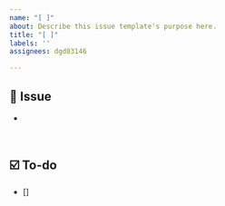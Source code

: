 ```yaml
---
name: "[ ]"
about: Describe this issue template's purpose here.
title: "[ ]"
labels: ''
assignees: dgd03146

---
```


## 📌 Issue
<!-- Describe the related issue. -->
- 

<br/>

## ☑️ To-do
<!--  Write a list of the tasks to be done. -->
- []

